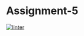 # Assignment-5
[![linter](https://github.com/Sir-Khalid/Assignment-5/workflows/linter/badge.svg)](https://github.com/marketplace/actions/super-linter)        
